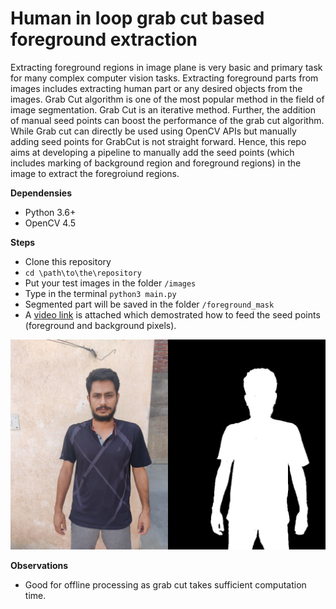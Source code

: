 # Human in loop grab cut based foreground extraction

Extracting foreground regions in image plane is very basic and primary task for many complex computer vision tasks. Extracting foreground parts from images includes extracting human part or any desired objects from the images. Grab Cut algorithm is one of the most popular method in the field of image segmentation. Grab Cut is an iterative method. Further, the addition of manual seed points can boost the performance of the grab cut algorithm. While Grab cut can directly be used using OpenCV APIs but manually adding seed points for GrabCut is not straight forward. Hence, this repo aims at developing a pipeline to manually add the seed points (which includes marking of background region and foreground regions) in the image to extract the foregroiund regions. 

**Dependensies**
* Python 3.6+
* OpenCV 4.5


**Steps**
* Clone this repository
* `cd \path\to\the\repository`
* Put your test images in the folder `/images`
* Type in the terminal `python3 main.py`
* Segmented part will be saved in the folder `/foreground_mask`
* A [video link](https://youtu.be/UtwnMofyMqs) is attached which demostrated how to feed the seed points (foreground and background pixels).


<p align="center">
  <img src="results/resut_img.jpg" />
</p>


**Observations**
* Good for offline processing as grab cut takes sufficient computation time.
